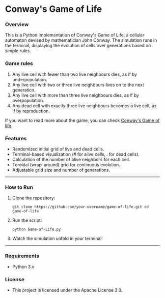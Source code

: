 # Conway's Game of Life

### Overview
This is a Python implementation of Conway's Game of Life, a cellular automaton devised by mathematician John Conway. The simulation runs in the terminal, displaying the evolution of cells over generations based on simple rules.


### Game rules
1. Any live cell with fewer than two live neighbours dies, as if by underpopulation.
2. Any live cell with two or three live neighbours lives on to the next generation.
3. Any live cell with more than three live neighbours dies, as if by overpopulation.
4. Any dead cell with exactly three live neighbours becomes a live cell, as if by reproduction.

If you want to read more about the game, you can check [Conway's Game of life](https://en.wikipedia.org/wiki/Conway%27s_Game_of_Life).


### Features
- Randomized initial grid of live and dead cells.
- Terminal-based visualization (# for alive cells, . for dead cells).
- Calculation of the number of alive neighbors for each cell.
- Toroidal (wrap-around) grid for continuous evolution.
- Adjustable grid size and number of generations.




----------------------------------------------

### How to Run
1. Clone the repository:
   
   `git clone https://github.com/your-username/game-of-life.git
cd game-of-life`

2. Run the script:
   
   `python Game-of-Life.py`

3. Watch the simulation unfold in your terminal!

----------------------------------------------

### Requirements
- Python 3.x

### License
- This project is licensed under the Apache License 2.0.
